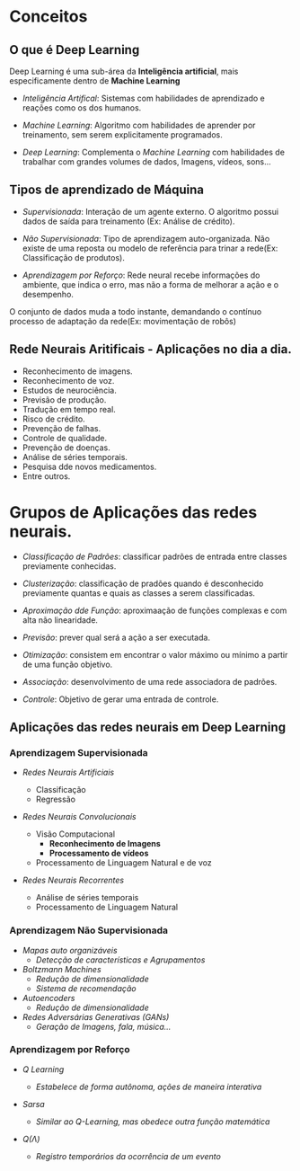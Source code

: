 # Conceitos

## O que é Deep Learning

Deep Learning é uma sub-área da **Inteligência artificial**, mais especificamente dentro de **Machine Learning**

- *Inteligência Artifical*: Sistemas com habilidades de aprendizado e reações como os dos humanos.

- *Machine Learning*: Algoritmo com habilidades de aprender por treinamento, sem serem explicitamente programados.

- *Deep Learning*: Complementa o *Machine Learning* com habilidades de trabalhar com grandes volumes de dados, Imagens, vídeos, sons...

## Tipos de aprendizado de Máquina

- *Supervisionada*: Interação de um agente externo. O algoritmo possui dados de saída para treinamento (Ex: Análise de crédito).

- *Não Supervisionada*: Tipo de aprendizagem auto-organizada. Não existe de uma reposta ou modelo de referência para trinar a rede(Ex: Classificação de produtos).

- *Aprendizagem por Reforço*: Rede neural recebe informações do ambiente, que indica o erro, mas não a forma de melhorar a ação e o desempenho.

O conjunto de dados muda a todo instante, demandando o contínuo processo de adaptação da rede(Ex: movimentação de robôs)


## Rede Neurais Aritificais - Aplicações no dia a dia.

- Reconhecimento de imagens.
- Reconhecimento de voz.
- Estudos de neurociência.
- Previsão de produção.
- Tradução em tempo real.
- Risco de crédito.
- Prevenção de falhas.
- Controle de qualidade.
- Prevenção de doenças.
- Análise de séries temporais.
- Pesquisa dde novos medicamentos.
- Entre outros.

# Grupos de Aplicações das redes neurais.

- *Classificação de Padrões*: classificar padrões de entrada entre classes previamente conhecidas.

- *Clusterização*: classificação de pradões quando é desconhecido previamente quantas e quais as classes a serem classificadas.

- *Aproximação dde Função*: aproximaação de funções complexas e com alta não linearidade.

- *Previsão*: prever qual será a ação a ser executada.

- *Otimização*: consistem em encontrar o valor máximo ou mínimo a partir de uma função objetivo.

- *Associação*: desenvolvimento de uma rede associadora de padrões.

- *Controle*: Objetivo de gerar uma entrada de controle.

## Aplicações das redes neurais em Deep Learning

### Aprendizagem Supervisionada

- *Redes Neurais Artificiais*
    - Classificação
    - Regressão

- *Redes Neurais Convolucionais*
    - Visão Computacional
        - **Reconhecimento de Imagens**
        - **Processamento de vídeos**
    - Processamento de Linguagem Natural e de voz
- *Redes Neurais Recorrentes*
    - Análise de séries temporais
    - Processamento de Linguagem Natural

### Aprendizagem Não Supervisionada

- *Mapas auto organizáveis*
    - *Detecção de características e Agrupamentos*
- *Boltzmann Machines*
    - *Redução de dimensionalidade*
    - *Sistema de recomendação*
- *Autoencoders*
    - *Redução de dimensionalidade*
- *Redes Adversárias Generativas (GANs)*
    - *Geração de Imagens, fala, música...*

### Aprendizagem por Reforço

- *Q Learning*
    - *Estabelece de forma autônoma, ações de maneira interativa*
- *Sarsa*
    - *Similar ao Q-Learning, mas obedece outra função matemática*

- *Q(Λ)*
    - *Registro temporários da ocorrência de um evento*